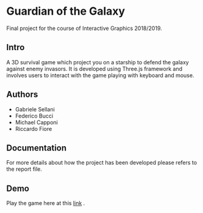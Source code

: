 # Guardian of the Galaxy

Final project for the course of Interactive Graphics 2018/2019.

## Intro

A 3D survival game which project you on a starship to defend the galaxy against enemy invasors.
It is developed using Three.js framework and involves users to interact with the game playing with keyboard and mouse.


## Authors
* Gabriele Sellani
* Federico Bucci
* Michael Capponi
* Riccardo Fiore

## Documentation

For more details about how the project has been developed please refers to the report file.

## Demo
Play the game here at this [link](https://sapienzainteractivegraphicscourse.github.io/finalproject-guardian_of_the_galaxy/) .
